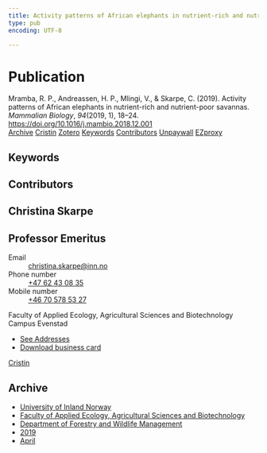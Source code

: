 ```yaml
---
title: Activity patterns of African elephants in nutrient-rich and nutrient-poor savannas
type: pub
encoding: UTF-8

---
```

<h1>Publication</h1>
<article id="csl-bib-container-DBKVUAYA" class="csl-bib-container">
  <div class="csl-bib-body"> <div class="csl-entry">Mramba, R. P., Andreassen, H. P., Mlingi, V., &#38; Skarpe, C. (2019). Activity patterns of African elephants in nutrient-rich and nutrient-poor savannas. <i>Mammalian Biology</i>, <i>94</i>(2019, 1), 18–24. <a href="https://doi.org/10.1016/j.mambio.2018.12.001">https://doi.org/10.1016/j.mambio.2018.12.001</a></div> </div>
  <div class="csl-bib-buttons">
    <a href="#taxonomy-article-DBKVUAYA" alt="archive" class="csl-bib-button">Archive</a>
    <a href="https://app.cristin.no/results/show.jsf?id=1694802" alt="Cristin" class="csl-bib-button">Cristin</a>
    <a href="http://zotero.org/groups/5881554/items/DBKVUAYA" alt="Zotero" class="csl-bib-button">Zotero</a>
    <a href="#keywords-article-DBKVUAYA" alt="keywords" class="csl-bib-button">Keywords</a>
    <a href="#contributors-article-DBKVUAYA" alt="contributors" class="csl-bib-button">Contributors</a>
    <a href="https://doi.org/10.1016/j.mambio.2018.12.001" alt="Unpaywall" class="csl-bib-button">Unpaywall</a>
    <a href="https://doi.org/10.1016/j.mambio.2018.12.001" alt="EZproxy" class="csl-bib-button">EZproxy</a>
  </div>
  <div id="csl-bib-meta-container-DBKVUAYA"></div>
</article>
<div id="csl-bib-meta-DBKVUAYA" class="csl-bib-meta">
  <article id="keywords-article-DBKVUAYA" class="keywords-article">
    <h1>Keywords</h1>
    
  </article>
  <article id="contributors-article-DBKVUAYA" class="contributors-article">
    <h1>Contributors</h1>
    <div class="personas"> <div class="vrtx-hinn-person-card"> <div class="photo"> <i class="lar la-user-circle missing-person"></i> </div> <div class="info"> <hgroup><h1>Christina Skarpe</h1> <h2>Professor Emeritus</h2> </hgroup><dl> <dt>Email</dt> <dd> <a href="mailto:christina.skarpe@inn.no">christina.skarpe@inn.no</a> </dd> <dt>Phone number</dt> <dd><a href="tel:+4762430835"> +47 62 43 08 35 </a></dd> <dt>Mobile number</dt> <dd><a href="tel:+46705785327"> +46 70 578 53 27 </a></dd> </dl> <p> Faculty of Applied Ecology, Agricultural Sciences and Biotechnology<br> Campus Evenstad </p> <ul class="vrtx-hinn-links"> <li><a href="https://www.inn.no/english/find-an-employee/christina-skarpe.html#vrtx-hinn-addresses">See Addresses</a></li> <li><a href="https://www.inn.no/english/find-an-employee/christina-skarpe.html?vrtx=vcf">Download business card</a></li> </ul> </div> </div> <a href="https://app.cristin.no/persons/show.jsf?id=328270" alt="Cristin URL" class="personas-cristin">Cristin</a> </div>
  </article>
  <article id="taxonomy-article-DBKVUAYA" class="taxonomy-article">
    <h1>Archive</h1>
    <ul>
      <li>
        <a href="/en/archive/?key=3DCRN523">University of Inland Norway</a>
      </li>
      <li>
        <a href="/en/archive/?key=T77LXH6D">Faculty of Applied Ecology, Agricultural Sciences and Biotechnology</a>
      </li>
      <li>
        <a href="/en/archive/?key=7TRARPE3">Department of Forestry and Wildlife Management</a>
      </li>
      <li>
        <a href="/en/archive/?key=MXEW8QDW">2019</a>
      </li>
      <li>
        <a href="/en/archive/?key=MQ665N3T">April</a>
      </li>
    </ul>
  </article>
</div>
